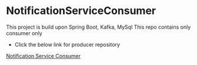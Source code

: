 # NotificationServiceConsumer
This project is build upon Spring Boot, Kafka, MySql
This repo contains only consumer only
* Click the below link for producer repository

[Notification Service Consumer](https://github.com/mahafuz30/NotificationService)
